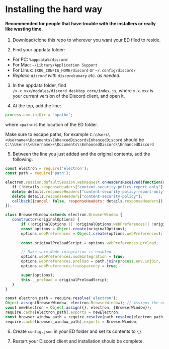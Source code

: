 # Installing the hard way

#### Recommended for people that have trouble with the installers or really like wasting time.

1. Download/clone this repo to wherever you want your ED filed to reside.

2. Find your appdata folder:
- For PC: `%appdata%/discord`
- For Mac: `~/Library/Application Support`
- For Linux: `$XDG_CONFIG_HOME/discord` or `~/.config/discord/`
 - *Replace `discord` with `discordcanary` etc. as needed.*

 3. In the appdata folder, find `/x.x.xxx/modules/discord_desktop_core/index.js`, where `x.x.xxx` is your current version of the Discord client, and open it.

 4. At the top, add the line:
 ```js
 process.env.injDir = '<path>';
 ```
 where `<path>` is the location of the ED folder.
 
 Make sure to escape paths, for example `C:\Users\<Username>\Documents\EnhancedDiscord\EnhancedDiscord` should be `C:\\Users\\<Username>\\Documents\\EnhancedDiscord\\EnhancedDiscord`
 
 5. Between the line you just added and the original contents, add the following:
 ```js
const electron = require('electron');
const path = require('path');

electron.session.defaultSession.webRequest.onHeadersReceived(function(details, callback) {
    if (!details.responseHeaders["content-security-policy-report-only"] && !details.responseHeaders["content-security-policy"]) return callback({cancel: false});
    delete details.responseHeaders["content-security-policy-report-only"];
    delete details.responseHeaders["content-security-policy"];
    callback({cancel: false, responseHeaders: details.responseHeaders});
});

class BrowserWindow extends electron.BrowserWindow {
    constructor(originalOptions) {
		if (!originalOptions || !originalOptions.webPreferences|| !originalOptions.title) return super(originalOptions);
        const options = Object.create(originalOptions);
        options.webPreferences = Object.create(options.webPreferences);
		
		const originalPreloadScript = options.webPreferences.preload;

        // Make sure Node integration is enabled
        options.webPreferences.nodeIntegration = true;
        options.webPreferences.preload = path.join(process.env.injDir, 'dom_shit.js');
        options.webPreferences.transparency = true;

        super(options);
        this.__preload = originalPreloadScript;
    }
}

const electron_path = require.resolve('electron');
Object.assign(BrowserWindow, electron.BrowserWindow); // Assigns the new chrome-specific ones
const newElectron = Object.assign({}, electron, {BrowserWindow});
require.cache[electron_path].exports = newElectron;
const browser_window_path = require.resolve(path.resolve(electron_path, '..', '..', 'browser-window.js'));
require.cache[browser_window_path].exports = BrowserWindow;
```

6. Create `config.json` in your ED folder and set its contents to `{}`.

7. Restart your Discord client and installation should be complete.
